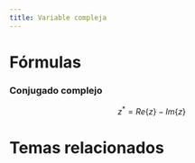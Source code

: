 ```yaml
---
title: Variable compleja
---
```


# Fórmulas

### Conjugado complejo
$$
z^{*} = Re\{z\} - Im\{z\}
$$

# Temas relacionados
